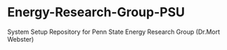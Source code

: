# Energy-Research-Group-PSU
System Setup Repository for  Penn State Energy Research Group (Dr.Mort Webster)
